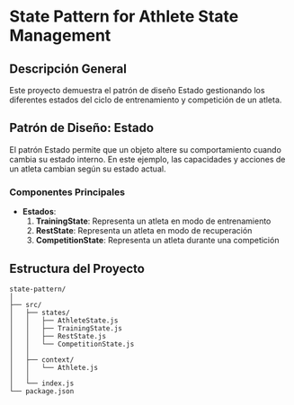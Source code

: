 # State Pattern for Athlete State Management

## Descripción General
Este proyecto demuestra el patrón de diseño Estado gestionando los diferentes estados del ciclo de entrenamiento y competición de un atleta.

## Patrón de Diseño: Estado
El patrón Estado permite que un objeto altere su comportamiento cuando cambia su estado interno. En este ejemplo, las capacidades y acciones de un atleta cambian según su estado actual.

### Componentes Principales
- **Estados**:
  1. **TrainingState**: Representa un atleta en modo de entrenamiento
  2. **RestState**: Representa un atleta en modo de recuperación
  3. **CompetitionState**: Representa un atleta durante una competición

## Estructura del Proyecto
```
state-pattern/
│
├── src/
│   ├── states/
│   │   ├── AthleteState.js
│   │   ├── TrainingState.js
│   │   ├── RestState.js
│   │   └── CompetitionState.js
│   │
│   ├── context/
│   │   └── Athlete.js
│   │
│   └── index.js
└── package.json
```